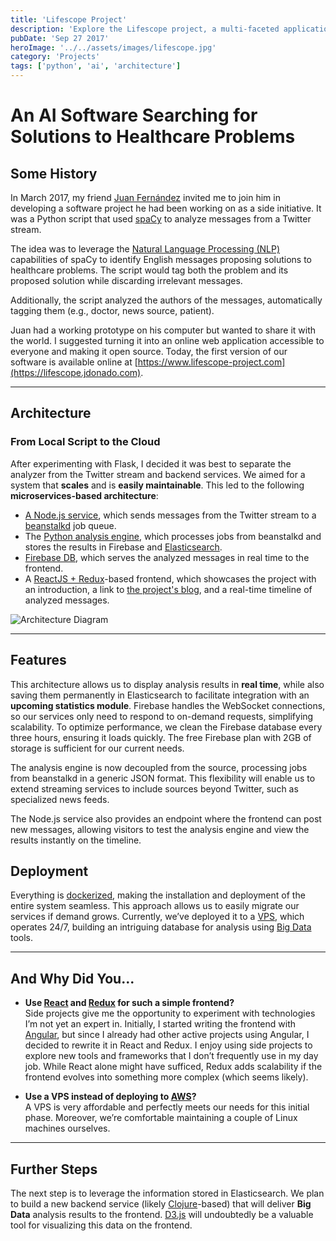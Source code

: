```yaml
---
title: 'Lifescope Project'
description: 'Explore the Lifescope project, a multi-faceted application utilizing AI, NLP, and modern web technologies.'
pubDate: 'Sep 27 2017'
heroImage: '../../assets/images/lifescope.jpg'
category: 'Projects'
tags: ['python', 'ai', 'architecture']
---
```


# An AI Software Searching for Solutions to Healthcare Problems

## Some History

In March 2017, my friend [Juan Fernández](https://www.linkedin.com/in/juanff/) invited me to join him in developing a software project he had been working on as a side initiative. It was a Python script that used [spaCy](https://spacy.io/) to analyze messages from a Twitter stream.

The idea was to leverage the [Natural Language Processing (NLP)](https://en.wikipedia.org/wiki/Natural_language_processing) capabilities of spaCy to identify English messages proposing solutions to healthcare problems. The script would tag both the problem and its proposed solution while discarding irrelevant messages.

Additionally, the script analyzed the authors of the messages, automatically tagging them (e.g., doctor, news source, patient).

Juan had a working prototype on his computer but wanted to share it with the world. I suggested turning it into an online web application accessible to everyone and making it open source. Today, the first version of our software is available online at [https://www.lifescope-project.com](https://lifescope.jdonado.com).

---

## Architecture

### From Local Script to the Cloud

After experimenting with Flask, I decided it was best to separate the analyzer from the Twitter stream and backend services. We aimed for a system that **scales** and is **easily maintainable**. This led to the following **microservices-based architecture**:

- [A Node.js service](https://github.com/mrdonado/health-nlp-node), which sends messages from the Twitter stream to a [beanstalkd](http://kr.github.io/beanstalkd/) job queue.
- The [Python analysis engine](https://github.com/mrdonado/health-nlp-analysis), which processes jobs from beanstalkd and stores the results in Firebase and [Elasticsearch](https://www.elastic.co/products/elasticsearch).
- [Firebase DB](https://firebase.google.com), which serves the analyzed messages in real time to the frontend.
- A [ReactJS + Redux](https://github.com/mrdonado/health-nlp-react)-based frontend, which showcases the project with an introduction, a link to [the project's blog](http://lifescope-insights.jdonado.com/), and a real-time timeline of analyzed messages.

![Architecture Diagram](/assets/images/lifescope-architecture.png 'Architecture Diagram')

---

## Features

This architecture allows us to display analysis results in **real time**, while also saving them permanently in Elasticsearch to facilitate integration with an **upcoming statistics module**. Firebase handles the WebSocket connections, so our services only need to respond to on-demand requests, simplifying scalability. To optimize performance, we clean the Firebase database every three hours, ensuring it loads quickly. The free Firebase plan with 2GB of storage is sufficient for our current needs.

The analysis engine is now decoupled from the source, processing jobs from beanstalkd in a generic JSON format. This flexibility will enable us to extend streaming services to include sources beyond Twitter, such as specialized news feeds.

The Node.js service also provides an endpoint where the frontend can post new messages, allowing visitors to test the analysis engine and view the results instantly on the timeline.

## Deployment

Everything is [dockerized](https://www.docker.com/), making the installation and deployment of the entire system seamless. This approach allows us to easily migrate our services if demand grows. Currently, we’ve deployed it to a [VPS](https://en.wikipedia.org/wiki/Virtual_private_server), which operates 24/7, building an intriguing database for analysis using [Big Data](https://en.wikipedia.org/wiki/Big_data) tools.

---

## And Why Did You...

- **Use [React](https://facebook.github.io/react/) and [Redux](http://redux.js.org/) for such a simple frontend?**  
  Side projects give me the opportunity to experiment with technologies I’m not yet an expert in. Initially, I started writing the frontend with [Angular](https://github.com/mrdonado/health-nlp-frontend), but since I already had other active projects using Angular, I decided to rewrite it in React and Redux. I enjoy using side projects to explore new tools and frameworks that I don’t frequently use in my day job. While React alone might have sufficed, Redux adds scalability if the frontend evolves into something more complex (which seems likely).

- **Use a VPS instead of deploying to [AWS](https://aws.amazon.com)?**  
  A VPS is very affordable and perfectly meets our needs for this initial phase. Moreover, we’re comfortable maintaining a couple of Linux machines ourselves.

---

## Further Steps

The next step is to leverage the information stored in Elasticsearch. We plan to build a new backend service (likely [Clojure](https://clojure.org/)-based) that will deliver **Big Data** analysis results to the frontend. [D3.js](https://d3js.org/) will undoubtedly be a valuable tool for visualizing this data on the frontend.
